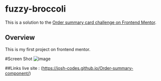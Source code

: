# fuzzy-broccoli
This is a solution to the [Order summary card challenge on Frontend Mentor](https://www.frontendmentor.io/challenges/order-summary-component-QlPmajDUj).

## Overview
This is my first project on frontend mentor. 


#Screen Shot
![image](https://github.com/Josh-codes/fuzzy-broccoli/assets/137602087/41fe19fe-7cce-4101-852a-a0a749ba346e)

##Links
live site : (https://josh-codes.github.io/Order-summary-component/)
